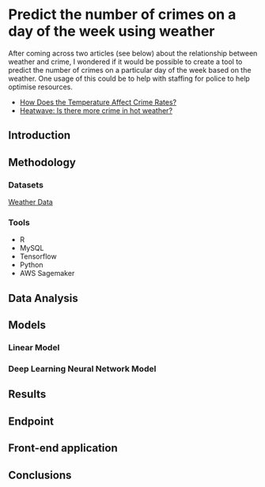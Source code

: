 # Predict the number of crimes on a day of the week using weather

After coming across two articles (see below) about the relationship between weather and crime, I wondered if it would be possible to create a tool to predict the number of crimes on a particular day of the week based on the weather. One usage of this could be to help with staffing for police to help optimise resources.

- [How Does the Temperature Affect Crime Rates?](https://blog.weatherops.com/how-does-the-weather-affect-crime-rates)
- [Heatwave: Is there more crime in hot weather?](https://www.bbc.co.uk/news/uk-44821796)

## Introduction

## Methodology

### Datasets

[]()
[Weather Data]()

### Tools

- R []()
- MySQL []()
- Tensorflow []()
- Python []()
- AWS Sagemaker

## Data Analysis

## Models

### Linear Model

### Deep Learning Neural Network Model

## Results

## Endpoint

## Front-end application

## Conclusions